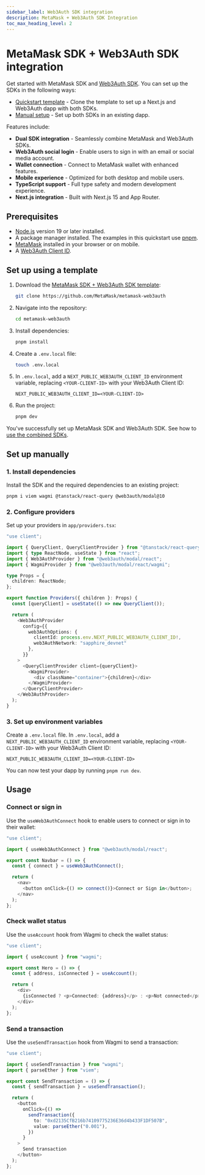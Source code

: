 ```yaml
---
sidebar_label: Web3Auth SDK integration
description: MetaMask + Web3Auth SDK Integration
toc_max_heading_level: 2
---
```


# MetaMask SDK + Web3Auth SDK integration

Get started with MetaMask SDK and [Web3Auth SDK](https://web3auth.io/docs/).
You can set up the SDKs in the following ways:

- [Quickstart template](#set-up-using-a-template) - Clone the template to set up a Next.js and Web3Auth dapp with both SDKs.
- [Manual setup](#set-up-manually) - Set up both SDKs in an existing dapp.

Features include:

- **Dual SDK integration** - Seamlessly combine MetaMask and Web3Auth SDKs.
- **Web3Auth social login** - Enable users to sign in with an email or social media account.
- **Wallet connection** - Connect to MetaMask wallet with enhanced features.
- **Mobile experience** - Optimized for both desktop and mobile users.
- **TypeScript support** - Full type safety and modern development experience.
- **Next.js integration** - Built with Next.js 15 and App Router.

## Prerequisites

- [Node.js](https://nodejs.org/) version 19 or later installed.
- A package manager installed.
  The examples in this quickstart use [pnpm](https://pnpm.io/installation).
- [MetaMask](https://metamask.io/) installed in your browser or on mobile.
- A [Web3Auth Client ID](https://web3auth.io/docs/dashboard/create-new-project#get-the-client-id).

## Set up using a template

1. Download the [MetaMask SDK + Web3Auth SDK template](https://github.com/MetaMask/metamask-web3auth):

    ```bash
    git clone https://github.com/MetaMask/metamask-web3auth
    ```

2. Navigate into the repository:

    ```bash
    cd metamask-web3auth
    ```

3. Install dependencies:

    ```bash
    pnpm install
    ```

4. Create a `.env.local` file:

    ```bash
    touch .env.local
    ```

5. In `.env.local`, add a `NEXT_PUBLIC_WEB3AUTH_CLIENT_ID` environment variable, replacing `<YOUR-CLIENT-ID>` with your Web3Auth Client ID:

    ```text title=".env.local"
    NEXT_PUBLIC_WEB3AUTH_CLIENT_ID=<YOUR-CLIENT-ID>
    ```

6. Run the project:

    ```bash
    pnpm dev
    ```

You've successfully set up MetaMask SDK and Web3Auth SDK.
See how to [use the combined SDKs](#usage).

## Set up manually

### 1. Install dependencies

Install the SDK and the required dependencies to an existing project:

```bash
pnpm i viem wagmi @tanstack/react-query @web3auth/modal@10
```

### 2. Configure providers

Set up your providers in `app/providers.tsx`:

```typescript title="providers.tsx"
"use client";

import { QueryClient, QueryClientProvider } from "@tanstack/react-query";
import { type ReactNode, useState } from "react";
import { Web3AuthProvider } from "@web3auth/modal/react";
import { WagmiProvider } from "@web3auth/modal/react/wagmi";

type Props = {
  children: ReactNode;
};

export function Providers({ children }: Props) {
  const [queryClient] = useState(() => new QueryClient());

  return (
    <Web3AuthProvider
      config={{
        web3AuthOptions: {
          clientId: process.env.NEXT_PUBLIC_WEB3AUTH_CLIENT_ID!,
          web3AuthNetwork: "sapphire_devnet"
        },
      }}
    >
      <QueryClientProvider client={queryClient}>
        <WagmiProvider>
          <div className="container">{children}</div>
        </WagmiProvider>
      </QueryClientProvider>
    </Web3AuthProvider>
  );
}
```

### 3. Set up environment variables

Create a `.env.local` file.
In `.env.local`, add a `NEXT_PUBLIC_WEB3AUTH_CLIENT_ID` environment variable, replacing `<YOUR-CLIENT-ID>` with your Web3Auth Client ID:

```text title=".env.local"
NEXT_PUBLIC_WEB3AUTH_CLIENT_ID=<YOUR-CLIENT-ID>
```

You can now test your dapp by running `pnpm run dev`.

## Usage

### Connect or sign in

Use the `useWeb3AuthConnect` hook to enable users to connect or sign in to their wallet:

```typescript
"use client";

import { useWeb3AuthConnect } from "@web3auth/modal/react";

export const Navbar = () => {
  const { connect } = useWeb3AuthConnect();

  return (
    <nav>
      <button onClick={() => connect()}>Connect or Sign in</button>;
    </nav>
  );
};
```

### Check wallet status

Use the `useAccount` hook from Wagmi to check the wallet status:

```typescript
"use client";

import { useAccount } from "wagmi";

export const Hero = () => {
  const { address, isConnected } = useAccount();

  return (
    <div>
      {isConnected ? <p>Connected: {address}</p> : <p>Not connected</p>}
    </div>
  );
};
```

### Send a transaction

Use the `useSendTransaction` hook from Wagmi to send a transaction:

```typescript
"use client";

import { useSendTransaction } from "wagmi";
import { parseEther } from "viem";

export const SendTransaction = () => {
  const { sendTransaction } = useSendTransaction();

  return (
    <button
      onClick={() =>
        sendTransaction({
          to: "0xd2135CfB216b74109775236E36d4b433F1DF507B",
          value: parseEther("0.001"),
        })
      }
    >
      Send transaction
    </button>
  );
};
```
